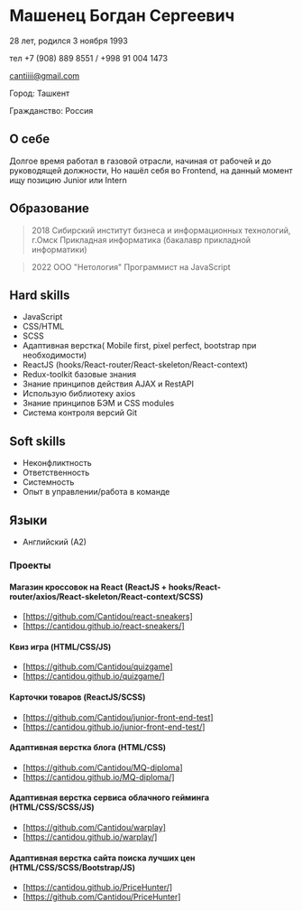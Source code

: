 
# Машенец Богдан Сергеевич
28 лет, родился 3 ноября 1993

тел +7 (908) 889 8551 / +998 91 004 1473

cantiiii@gmail.com

Город: Ташкент

Гражданство: Россия

## О себе
Долгое время работал в газовой отрасли, начиная от рабочей и до руководящей должности, Но нашёл себя во Frontend, на данный момент ищу позицию Junior или Intern

## Образование
> 2018 Сибирский институт бизнеса и информационных технологий, г.Омск
Прикладная информатика (бакалавр прикладной информатики)

> 2022 ООО "Нетология" Программист на JavaScript 

## Hard skills
* JavaScript
* CSS/HTML
* SCSS
* Адаптивная верстка( Mobile first, pixel perfect, bootstrap при необходимости)
* ReactJS (hooks/React-router/React-skeleton/React-context)
* Redux-toolkit базовые знания
* Знание принципов действия AJAX и RestAPI
* Использую библиотеку axios
* Знание принципов БЭМ и CSS modules
* Система контроля версий Git

## Soft skills
* Неконфликтность
* Ответственность
* Системность
* Опыт в управлении/работа в команде

## Языки
* Английский (А2)

### Проекты 
#### Магазин кроссовок на React (ReactJS + hooks/React-router/axios/React-skeleton/React-context/SCSS)
* [https://github.com/Cantidou/react-sneakers]
* [https://cantidou.github.io/react-sneakers/]

#### Квиз игра (HTML/CSS/JS)
* [https://github.com/Cantidou/quizgame]
* [https://cantidou.github.io/quizgame/]

#### Карточки товаров (ReactJS/SCSS)
* [https://github.com/Cantidou/junior-front-end-test]
* [https://cantidou.github.io/junior-front-end-test/]

#### Адаптивная верстка блога (HTML/CSS)
* [https://github.com/Cantidou/MQ-diploma]
* [https://cantidou.github.io/MQ-diploma/] 

#### Адаптивная верстка сервиса облачного гейминга (HTML/CSS/SCSS/JS)
* [https://github.com/Cantidou/warplay]
* [https://cantidou.github.io/warplay/] 

#### Адаптивная верстка сайта поиска лучших цен (HTML/CSS/SCSS/Bootstrap/JS)
* [https://cantidou.github.io/PriceHunter/]
* [https://github.com/Cantidou/PriceHunter]
